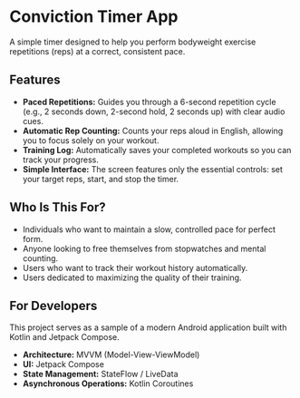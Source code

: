 # Conviction Timer App

A simple timer designed to help you perform bodyweight exercise repetitions (reps) at a correct, consistent pace.

## Features

*   **Paced Repetitions:** Guides you through a 6-second repetition cycle (e.g., 2 seconds down, 2-second hold, 2 seconds up) with clear audio cues.
*   **Automatic Rep Counting:** Counts your reps aloud in English, allowing you to focus solely on your workout.
*   **Training Log:** Automatically saves your completed workouts so you can track your progress.
*   **Simple Interface:** The screen features only the essential controls: set your target reps, start, and stop the timer.

## Who Is This For?

*   Individuals who want to maintain a slow, controlled pace for perfect form.
*   Anyone looking to free themselves from stopwatches and mental counting.
*   Users who want to track their workout history automatically.
*   Users dedicated to maximizing the quality of their training.

## For Developers

This project serves as a sample of a modern Android application built with Kotlin and Jetpack Compose.

*   **Architecture:** MVVM (Model-View-ViewModel)
*   **UI:** Jetpack Compose
*   **State Management:** StateFlow / LiveData
*   **Asynchronous Operations:** Kotlin Coroutines